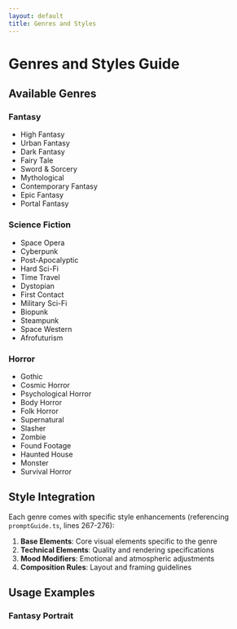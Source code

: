 ```yaml
---
layout: default
title: Genres and Styles
---
```


# Genres and Styles Guide

## Available Genres

### Fantasy
- High Fantasy
- Urban Fantasy
- Dark Fantasy
- Fairy Tale
- Sword & Sorcery
- Mythological
- Contemporary Fantasy
- Epic Fantasy
- Portal Fantasy

### Science Fiction
- Space Opera
- Cyberpunk
- Post-Apocalyptic
- Hard Sci-Fi
- Time Travel
- Dystopian
- First Contact
- Military Sci-Fi
- Biopunk
- Steampunk
- Space Western
- Afrofuturism

### Horror
- Gothic
- Cosmic Horror
- Psychological Horror
- Body Horror
- Folk Horror
- Supernatural
- Slasher
- Zombie
- Found Footage
- Haunted House
- Monster
- Survival Horror

## Style Integration

Each genre comes with specific style enhancements (referencing `promptGuide.ts`, lines 267-276):

1. **Base Elements**: Core visual elements specific to the genre
2. **Technical Elements**: Quality and rendering specifications
3. **Mood Modifiers**: Emotional and atmospheric adjustments
4. **Composition Rules**: Layout and framing guidelines

## Usage Examples

### Fantasy Portrait 